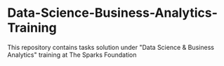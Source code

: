 # Data-Science-Business-Analytics-Training
This repository contains tasks solution under "Data Science & Business Analytics" training at The Sparks Foundation
